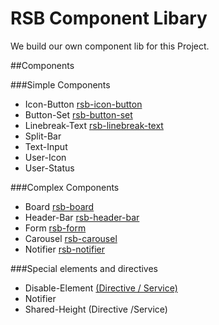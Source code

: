 # RSB Component Libary
We build our own component lib for this Project.

##Components

###Simple Components
* Icon-Button [rsb-icon-button](icon-button)
* Button-Set [rsb-button-set](button-set)
* Linebreak-Text [rsb-linebreak-text](linebreak-text)
* Split-Bar
* Text-Input
* User-Icon
* User-Status

###Complex Components
* Board [rsb-board](board)
* Header-Bar [rsb-header-bar](header-bar)
* Form [rsb-form](form)
* Carousel [rsb-carousel](carousel)
* Notifier [rsb-notifier](notifier)

###Special elements and directives
* Disable-Element [(Directive / Service)](disable-element) 
* Notifier
* Shared-Height (Directive /Service)
